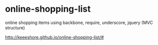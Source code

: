 # online-shopping-list
online shopping items using backbone, require, underscore, jquery (MVC structure)

http://keeeshore.github.io/online-shopping-list/#
